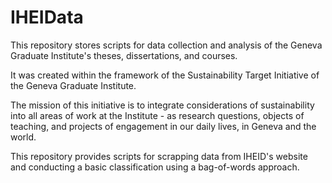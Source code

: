 # IHEIData

This repository stores scripts for data collection and analysis of the Geneva Graduate Institute's theses, dissertations, and courses.

It was created within the framework of the Sustainability Target Initiative of the Geneva Graduate Institute. 

The mission of this initiative is to integrate considerations of sustainability into all areas of work at the Institute - as research questions, objects of teaching, and projects of engagement in our daily lives, in Geneva and  the world.

This repository provides scripts for scrapping data from IHEID's website and conducting a basic classification using a bag-of-words approach.
